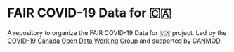 # FAIR COVID-19 Data for 🇨🇦
A repository to organize the FAIR COVID-19 Data for 🇨🇦 project. Led by the [COVID-19 Canada Open Data Working Group](https://github.com/ccodwg) and supported by [CANMOD](https://canmod.net/).
